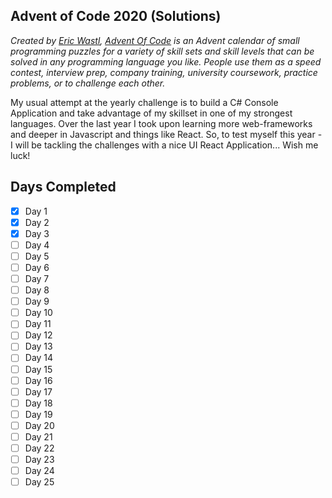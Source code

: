 ## Advent of Code 2020 (Solutions)

*Created by [Eric Wastl](http://was.tl/), [Advent Of Code](https://adventofcode.com/) is an Advent calendar of small programming puzzles for a variety of skill sets and skill levels that can be solved in any programming language you like. People use them as a speed contest, interview prep, company training, university coursework, practice problems, or to challenge each other.*

My usual attempt at the yearly challenge is to build a C# Console Application and take advantage of my skillset in one of my strongest languages. Over the last year I took upon learning more web-frameworks and deeper in Javascript and things like React. So, to test myself this year - I will be tackling the challenges with a nice UI React Application... Wish me luck!

## Days Completed

- [x] Day 1
- [x] Day 2
- [x] Day 3
- [ ] Day 4
- [ ] Day 5
- [ ] Day 6
- [ ] Day 7
- [ ] Day 8
- [ ] Day 9
- [ ] Day 10
- [ ] Day 11
- [ ] Day 12
- [ ] Day 13
- [ ] Day 14
- [ ] Day 15
- [ ] Day 16
- [ ] Day 17
- [ ] Day 18
- [ ] Day 19
- [ ] Day 20
- [ ] Day 21
- [ ] Day 22
- [ ] Day 23
- [ ] Day 24
- [ ] Day 25
